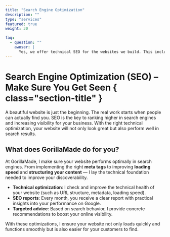 ```yaml
---
title: "Search Engine Optimization"
description: ""
type: "services"
featured: true
weight: 30

faq:
  - question: ""
    awnser: |
      Yes, we offer technical SEO for the websites we build. This includes optimizing loading times, improving the user experience, and ensuring an SEO-friendly structure.
---
```


# Search Engine Optimization (SEO) – Make Sure You Get Seen { class="section-title" }

A beautiful website is just the beginning. The real work starts when people can actually find you. SEO is the key to ranking higher in search engines and increasing visibility for your business. With the right technical optimization, your website will not only look great but also perform well in search results.

## What does GorillaMade do for you?

At GorillaMade, I make sure your website performs optimally in search engines. From implementing the right **meta tags** to improving **loading speed** and **structuring your content** — I lay the technical foundation needed to improve your discoverability.

- **Technical optimization**: I check and improve the technical health of your website (such as URL structure, metadata, loading speed).
- **SEO reports**: Every month, you receive a clear report with practical insights into your performance on Google.
- **Targeted advice**: Based on search behavior, I provide concrete recommendations to boost your online visibility.

With these optimizations, I ensure your website not only loads quickly and functions smoothly but is also easier for your customers to find.
